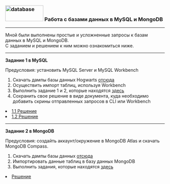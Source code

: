 ###  <img src="https://www.cloud4y.ru/upload/iblock/cb5/database_as_a_service.jpg" title="database" alt="database" width="120" height="50"/> Работа с базами данных в MySQL и MongoDB
<hr>
Мной были выполнены простые и усложненные запросы к базам данных в MySQL и MongoDB.<br>
 С заданием и решением к ним можно ознакомиться ниже.
 <hr>
<p><strong> Задание 1 в MySQL </strong></p>

Предусловия: установить MySQL Server и MySQL Workbench
1. Скачать дампы базы данных Hogwarts <a href="https://drive.google.com/drive/u/3/folders/1MC0AttnmlAmugifFlX3hG6pssYZDqpPB"> отсюда  </a> 
2. Осуществить импорт таблиц, используя Workbench
3. Выполнить задание 1 и 2, которые находятся <a href="https://drive.google.com/drive/u/3/folders/1Lt7CY69nR5awNs_9q0XJOHRti4vJj3Qa"> здесь </a>
4. Сохранить свое решение в виде документа, куда необходимо добавить скрины отправленных запросов в CLI или Workbench

<li>  <a href="https://docs.google.com/document/d/1IGay6ocXgNI42ya78m8ZCPy8t9s-G1nOhLcJSCDMzxo/edit?usp=sharing"> 1.1 Решение  </a>  </li>
<li>  <a href="https://docs.google.com/document/d/1pLx9T-apCRfYhYy5OcTqWmSwUzVyopl7jmxK3PDH4-w/edit?usp=sharing"> 1.2 Решение  </a>  </li>

---
<p><strong> Задание 2 в MongoDB </strong></p>

Предусловия: создайть аккаунт/окружение в MongoDB Atlas и скачать MongoDB Compass.
1. Скачать дампы базы данных <a href="https://drive.google.com/drive/u/3/folders/1MC0AttnmlAmugifFlX3hG6pssYZDqpPB"> отсюда  </a>
2. Импортировать данные таблиц в базу данных MongoDB
3. Выполнить задания, которые находятся <a href="https://docs.google.com/document/d/1RRKJ7l_ORhhXD_EG1KvulKLImNnTzg2ox7sGSYNwB5M/edit?usp=sharing">здесь </a>

<li>  <a href="https://docs.google.com/document/d/1JDH3Z5hZ_ykm8xD91bqLInPrM3HIUGq7ayELEkJ55fQ/edit?usp=sharing">  Решение  </a>  </li>
